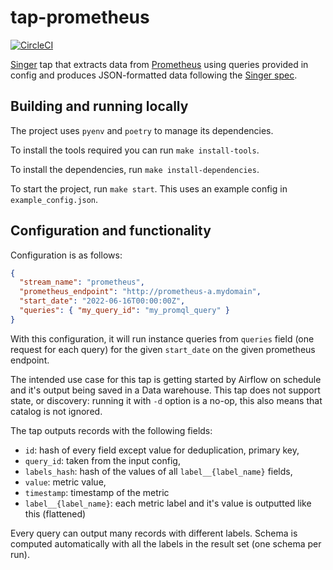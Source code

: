 # tap-prometheus

[![CircleCI](https://dl.circleci.com/status-badge/img/gh/signal-ai/tap-prometheus/tree/main.svg?style=shield)](https://dl.circleci.com/status-badge/redirect/gh/signal-ai/tap-prometheus/tree/main)

[Singer](https://www.singer.io/) tap that extracts data from [Prometheus](https://prometheus.io/) using queries provided in config and produces JSON-formatted data following the [Singer spec](https://github.com/singer-io/getting-started/blob/master/docs/SPEC.md).

## Building and running locally

The project uses `pyenv` and `poetry` to manage its dependencies.

To install the tools required you can run `make install-tools`.

To install the dependencies, run `make install-dependencies`.

To start the project, run `make start`. This uses an example config in `example_config.json`.

## Configuration and functionality

Configuration is as follows:

```json
{
  "stream_name": "prometheus",
  "prometheus_endpoint": "http://prometheus-a.mydomain",
  "start_date": "2022-06-16T00:00:00Z",
  "queries": { "my_query_id": "my_promql_query" }
}
```

With this configuration, it will run instance queries from `queries` field (one request for each query) for the given `start_date` on the given prometheus endpoint.

The intended use case for this tap is getting started by Airflow on schedule and it's output being saved in a Data warehouse.
This tap does not support state, or discovery: running it with `-d` option is a no-op, this also means that catalog is not ignored.

The tap outputs records with the following fields:

- `id`: hash of every field except value for deduplication, primary key,
- `query_id`: taken from the input config,
- `labels_hash`: hash of the values of all `label__{label_name}` fields,
- `value`: metric value,
- `timestamp`: timestamp of the metric
- `label__{label_name}`: each metric label and it's value is outputted like this (flattened)

Every query can output many records with different labels.
Schema is computed automatically with all the labels in the result set (one schema per run).
